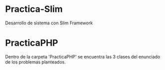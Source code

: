 # Practica-Slim
Desarrollo de sistema con Slim Framework


# PracticaPHP
Dentro de la carpeta 'PracticaPHP' se encuentra las 3 clases del enunciado de los problemas planteados.
